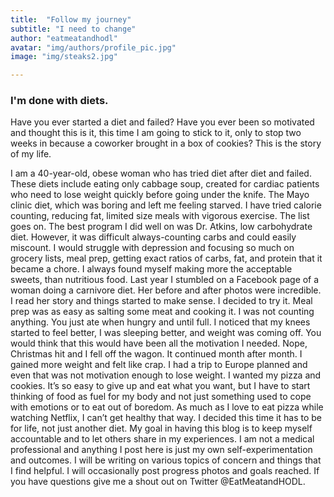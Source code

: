 ```yaml
---
title:  "Follow my journey"
subtitle: "I need to change"
author: "eatmeatandhodl"
avatar: "img/authors/profile_pic.jpg"
image: "img/steaks2.jpg"

---
```


### I'm done with diets.
Have you ever started a diet and failed? Have you ever been so motivated and thought this is it, this time I am going to stick to it, only to stop two weeks in because a coworker brought in a box of cookies? This is the story of my life.

 I am a 40-year-old, obese woman who has tried diet after diet and failed. These diets include eating only cabbage soup, created for cardiac patients who need to lose weight quickly before going under the knife. The Mayo clinic diet, which was boring and left me feeling starved. I have tried calorie counting, reducing fat, limited size meals with vigorous exercise.  The list goes on. The best program I did well on was Dr. Atkins, low carbohydrate diet. However, it was difficult always-counting carbs and could easily miscount. I would struggle with depression and focusing so much on grocery lists, meal prep, getting exact ratios of carbs, fat, and protein that it became a chore. I always found myself making more the acceptable sweets, than nutritious food. Last year I stumbled on a Facebook page of a woman doing a carnivore diet. Her before and after photos were incredible. I read her story and things started to make sense. I decided to try it. Meal prep was as easy as salting some meat and cooking it. I was not counting anything. You just ate when hungry and until full. I noticed that my knees started to feel better, I was sleeping better, and weight was coming off. You would think that this would have been all the motivation I needed. Nope, Christmas hit and I fell off the wagon. It continued month after month. I gained more weight and felt like crap. I had a trip to Europe planned and even that was not motivation enough to lose weight. I wanted my pizza and cookies. It’s so easy to give up and eat what you want, but I have to start thinking of food as fuel for my body and not just something used to cope with emotions or to eat out of boredom. As much as I love to eat pizza while watching Netflix, I can’t get healthy that way. I decided this time it has to be for life, not just another diet. My goal in having this blog is to keep myself accountable and to let others share in my experiences. I am not a medical professional and anything I post here is just my own self-experimentation and outcomes. I will be writing on various topics of concern and things that I find helpful. I will occasionally post progress photos and goals reached. If you have questions give me a shout out on Twitter @EatMeatandHODL.
